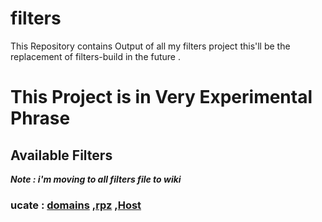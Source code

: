 # filters
This Repository contains Output of all my filters project this'll be the replacement of filters-build
in the future .

# This Project is in Very Experimental Phrase

## Available Filters
***Note : i'm moving to all filters file to wiki***
### ucate : [domains](https://github.com/minoplhy/filters/wiki/Private-build/ucate/domains.txt) ,[rpz](https://github.com/minoplhy/filters/wiki/Private-build/ucate/rpz.txt) ,[Host](https://github.com/minoplhy/filters/wiki/Private-build/ucate/hosts.txt)
